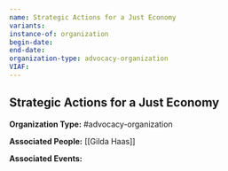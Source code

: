 ```yaml
---
name: Strategic Actions for a Just Economy
variants: 
instance-of: organization
begin-date: 
end-date: 
organization-type: advocacy-organization
VIAF: 
---
```

## Strategic Actions for a Just Economy

**Organization Type:** #advocacy-organization

**Associated People:** [[Gilda Haas]]

**Associated Events:** 